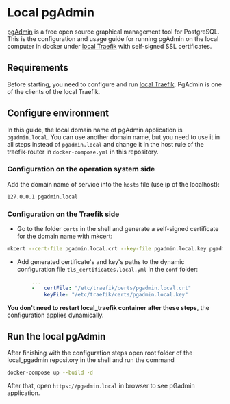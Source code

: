 # Local pgAdmin

[pgAdmin](https://www.pgadmin.org/) is a free open source graphical management tool for PostgreSQL. This is the configuration and usage guide for running pgAdmin on the local computer in docker under [local Traefik](https://github.com/kovercc/local_traefik) with self-signed SSL certificates.

## Requirements

Before starting, you need to configure and run [local Traefik](https://github.com/kovercc/local_traefik). PgAdmin is one of the clients of the local Traefik.

## Configure environment

In this guide, the local domain name of pgAdmin application is `pgadmin.local`. You can use another domain name, but you need to use it in all steps instead of `pgadmin.local` and change it in the host rule of the traefik-router in `docker-compose.yml` in this repository.

### Configuration on the operation system side

Add the domain name of service into the `hosts` file (use ip of the localhost):

```text
127.0.0.1 pgadmin.local
```

### Configuration on the Traefik side

- Go to the folder `certs` in the shell and generate a self-signed certificate for the domain name with mkcert:

```sh
mkcert --cert-file pgadmin.local.crt --key-file pgadmin.local.key pgadmin.local
```

- Add generated certificate's and key's paths to the dynamic configuration file `tls_certificates.local.yml` in the `conf` folder:

```yml
        ...        
        -   certFile: "/etc/traefik/certs/pgadmin.local.crt"
            keyFile: "/etc/traefik/certs/pgadmin.local.key"
```

**You don't need to restart local_traefik container after these steps**, the configuration applies dynamically.

## Run the local pgAdmin

After finishing with the configuration steps open root folder of the local_pgadmin repository in the shell and run the command

```sh
docker-compose up --build -d
```

After that, open `https://pgadmin.local` in browser to see pGadmin application.
